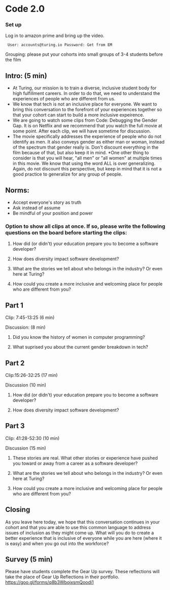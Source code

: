 # Code 2.0

### Set up

Log in to amazon prime and bring up the video.

	 User: accounts@turing.io Password: Get from EM

Grouping: please put your cohorts into small groups of 3-4 students before the film



## Intro: (5 min)


* At Turing, our mission is to train a diverse, inclusive student body for high fulfillment careers.  In order to do that, we need to understand the experiences of people who are different from us. 
* We know that tech is not an inclusive place for everyone.  We want to bring this conversation to the forefront of your experiences together so that your cohort can start to build a more inclusive expeirence.
* We are going to watch some clips from Code: Debugging the Gender Gap.  It is on Netflix and we recommend that you watch the full movie at some point.  After each clip, we will have sometime for discussion.
* The movie specifically addresses the experience of people who do not identify as men.  It also conveys gender as either man or woman, instead of the spectrum that gender really is.  Don't discount everything in the film because of that, but also keep it in mind.
*One other thing to consider is that you will hear, "all men" or "all women" at multiple times in this movie.  We know that using the word ALL is over generalizing.  Again, do not discount this perspective, but keep in mind that it is not a good practice to generalize for any group of people.

## Norms:

* Accept everyone's story as truth
* Ask instead of assume
* Be mindful of your position and power

### Option to show all clips at once.  If so, please write the following questions on the board before starting the clips:


1) How did (or didn't) your education prepare you to become a software developer?

2) How does diversity impact software development?

2) What are the stories we tell about who belongs in the industry?  Or even here at Turing?

3) How could you create a more inclusive and welcoming place for people who are different from you?  



## Part 1

Clip: 7:45-13:25  (6 min)

Discussion: (8 min)

1) Did you know the history of women in computer programming?

2) What suprised you about the current gender breakdown in tech?


## Part 2
Clip:15:26-32:25 (17 min)

Discussion (10 min)

1) How did (or didn't) your education prepare you to become a software developer?

2) How does diversity impact software development?

## Part 3
Clip: 41:28-52:30 (10 min)

Discussion (15 min)

1) These stories are real.  What other stories or experience have pushed you toward or away from a career as a software developer?

2) What are the stories we tell about who belongs in the industry?  Or even here at Turing?

3) How could you create a more inclusive and welcoming place for people who are different from you?  

## Closing

As you leave here today, we hope that this conversation continues in your cohort and that you are able to use this common language to address issues of inclusion as they might come up.  What will you do to create a better experience that is inclusive of everyone while you are here (where it is easy) and when you go out into the workforce?

## Survey (5 min)
Please have students complete the Gear Up survey.  These reflections will take the place of Gear Up Reflections in their portfolio. https://goo.gl/forms/q8b3WbojxsmQoodi1

